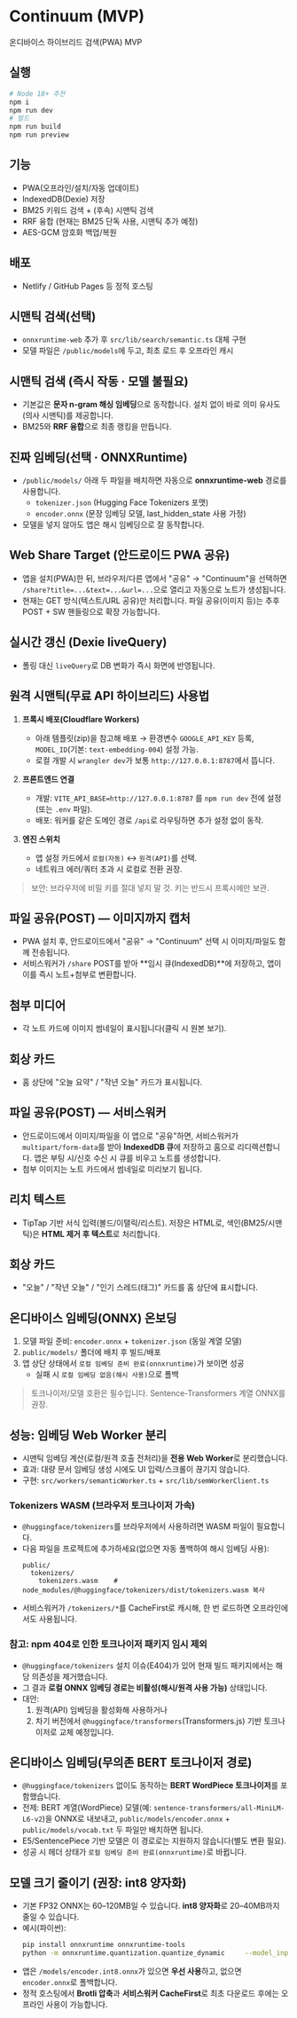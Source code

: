 
# Continuum (MVP)

온디바이스 하이브리드 검색(PWA) MVP

## 실행

```bash
# Node 18+ 추천
npm i
npm run dev
# 빌드
npm run build
npm run preview
```

## 기능
- PWA(오프라인/설치/자동 업데이트)
- IndexedDB(Dexie) 저장
- BM25 키워드 검색 + (후속) 시맨틱 검색
- RRF 융합 (현재는 BM25 단독 사용, 시맨틱 추가 예정)
- AES-GCM 암호화 백업/복원

## 배포
- Netlify / GitHub Pages 등 정적 호스팅

## 시맨틱 검색(선택)
- `onnxruntime-web` 추가 후 `src/lib/search/semantic.ts` 대체 구현
- 모델 파일은 `/public/models`에 두고, 최초 로드 후 오프라인 캐시


## 시맨틱 검색 (즉시 작동 · 모델 불필요)
- 기본값은 **문자 n-gram 해싱 임베딩**으로 동작합니다. 설치 없이 바로 의미 유사도(의사 시맨틱)를 제공합니다.
- BM25와 **RRF 융합**으로 최종 랭킹을 만듭니다.

## 진짜 임베딩(선택 · ONNXRuntime)
- `/public/models/` 아래 두 파일을 배치하면 자동으로 **onnxruntime-web** 경로를 사용합니다.
  - `tokenizer.json` (Hugging Face Tokenizers 포맷)
  - `encoder.onnx` (문장 임베딩 모델, last_hidden_state 사용 가정)
- 모델을 넣지 않아도 앱은 해시 임베딩으로 잘 동작합니다.


## Web Share Target (안드로이드 PWA 공유)
- 앱을 설치(PWA)한 뒤, 브라우저/다른 앱에서 "공유" → "Continuum"을 선택하면
  `/share?title=...&text=...&url=...`으로 열리고 자동으로 노트가 생성됩니다.
- 현재는 GET 방식(텍스트/URL 공유)만 처리합니다. 파일 공유(이미지 등)는 추후 POST + SW 핸들링으로 확장 가능합니다.

## 실시간 갱신 (Dexie liveQuery)
- 폴링 대신 `liveQuery`로 DB 변화가 즉시 화면에 반영됩니다.


## 원격 시맨틱(무료 API 하이브리드) 사용법

1) **프록시 배포(Cloudflare Workers)**  
   - 아래 템플릿(zip)을 참고해 배포 → 환경변수 `GOOGLE_API_KEY` 등록, `MODEL_ID`(기본: `text-embedding-004`) 설정 가능.
   - 로컬 개발 시 `wrangler dev`가 보통 `http://127.0.0.1:8787`에서 뜹니다.

2) **프론트엔드 연결**  
   - 개발: `VITE_API_BASE=http://127.0.0.1:8787` 를 `npm run dev` 전에 설정(또는 `.env` 파일).  
   - 배포: 워커를 같은 도메인 경로 `/api`로 라우팅하면 추가 설정 없이 동작.

3) **엔진 스위치**  
   - 앱 설정 카드에서 `로컬(자동)` ↔ `원격(API)`를 선택.  
   - 네트워크 에러/쿼터 초과 시 로컬로 전환 권장.

> 보안: 브라우저에 비밀 키를 절대 넣지 말 것. 키는 반드시 프록시에만 보관.


## 파일 공유(POST) — 이미지까지 캡처
- PWA 설치 후, 안드로이드에서 "공유" → "Continuum" 선택 시 이미지/파일도 함께 전송됩니다.
- 서비스워커가 `/share` POST를 받아 **임시 큐(IndexedDB)**에 저장하고, 앱이 이를 즉시 노트+첨부로 변환합니다.

## 첨부 미디어
- 각 노트 카드에 이미지 썸네일이 표시됩니다(클릭 시 원본 보기).

## 회상 카드
- 홈 상단에 "오늘 요약" / "작년 오늘" 카드가 표시됩니다.


## 파일 공유(POST) — 서비스워커
- 안드로이드에서 이미지/파일을 이 앱으로 "공유"하면, 서비스워커가 `multipart/form-data`를 받아
  **IndexedDB 큐**에 저장하고 홈으로 리디렉션합니다. 앱은 부팅 시/신호 수신 시 큐를 비우고 노트를 생성합니다.
- 첨부 이미지는 노트 카드에서 썸네일로 미리보기 됩니다.

## 리치 텍스트
- TipTap 기반 서식 입력(볼드/이탤릭/리스트). 저장은 HTML로, 색인(BM25/시맨틱)은 **HTML 제거 후 텍스트**로 처리합니다.

## 회상 카드
- "오늘" / "작년 오늘" / "인기 스레드(태그)" 카드를 홈 상단에 표시합니다.


## 온디바이스 임베딩(ONNX) 온보딩
1) 모델 파일 준비: `encoder.onnx` + `tokenizer.json` (동일 계열 모델)
2) `public/models/` 폴더에 배치 후 빌드/배포
3) 앱 상단 상태에서 `로컬 임베딩 준비 완료(onnxruntime)`가 보이면 성공
   - 실패 시 `로컬 임베딩 없음(해시 사용)`으로 폴백

> 토크나이저/모델 호환은 필수입니다. Sentence-Transformers 계열 ONNX를 권장.


## 성능: 임베딩 Web Worker 분리
- 시맨틱 임베딩 계산(로컬/원격 호출 전처리)을 **전용 Web Worker**로 분리했습니다.
- 효과: 대량 문서 임베딩 생성 시에도 UI 입력/스크롤이 끊기지 않습니다.
- 구현: `src/workers/semanticWorker.ts` + `src/lib/semWorkerClient.ts`


### Tokenizers WASM (브라우저 토크나이저 가속)
- `@huggingface/tokenizers`를 브라우저에서 사용하려면 WASM 파일이 필요합니다.
- 다음 파일을 프로젝트에 추가하세요(없으면 자동 폴백하여 해시 임베딩 사용):
  ```
  public/
    tokenizers/
      tokenizers.wasm    # node_modules/@huggingface/tokenizers/dist/tokenizers.wasm 복사
  ```
- 서비스워커가 `/tokenizers/*`를 CacheFirst로 캐시해, 한 번 로드하면 오프라인에서도 사용됩니다.


### 참고: npm 404로 인한 토크나이저 패키지 임시 제외
- `@huggingface/tokenizers` 설치 이슈(E404)가 있어 현재 빌드 패키지에서는 해당 의존성을 제거했습니다.
- 그 결과 **로컬 ONNX 임베딩 경로는 비활성(해시/원격 사용 가능)** 상태입니다.
- 대안:
  1) 원격(API) 임베딩을 활성화해 사용하거나
  2) 차기 버전에서 `@huggingface/transformers`(Transformers.js) 기반 토크나이저로 교체 예정입니다.


## 온디바이스 임베딩(무의존 BERT 토크나이저 경로)
- `@huggingface/tokenizers` 없이도 동작하는 **BERT WordPiece 토크나이저**를 포함했습니다.
- 전제: BERT 계열(WordPiece) 모델(예: `sentence-transformers/all-MiniLM-L6-v2`)을 ONNX로 내보내고,
  `public/models/encoder.onnx` + `public/models/vocab.txt` 두 파일만 배치하면 됩니다.
- E5/SentencePiece 기반 모델은 이 경로로는 지원하지 않습니다(별도 변환 필요).
- 성공 시 헤더 상태가 `로컬 임베딩 준비 완료(onnxruntime)`로 바뀝니다.


## 모델 크기 줄이기 (권장: int8 양자화)
- 기본 FP32 ONNX는 60–120MB일 수 있습니다. **int8 양자화**로 20–40MB까지 줄일 수 있습니다.
- 예시(파이썬):
  ```bash
  pip install onnxruntime onnxruntime-tools
  python -m onnxruntime.quantization.quantize_dynamic     --model_input model.onnx --model_output model.int8.onnx     --optimize_model --per_channel
  ```
- 앱은 `/models/encoder.int8.onnx`가 있으면 **우선 사용**하고, 없으면 `encoder.onnx`로 폴백합니다.
- 정적 호스팅에서 **Brotli 압축**과 **서비스워커 CacheFirst**로 최초 다운로드 후에는 오프라인 사용이 가능합니다.
